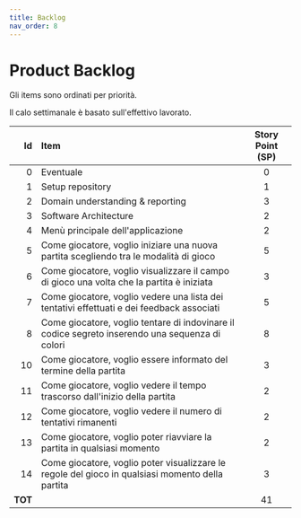 ```yaml
---
title: Backlog
nav_order: 8
---
```

# Product Backlog

Gli items sono ordinati per priorità.

Il calo settimanale è basato sull'effettivo lavorato.

|      Id | Item                                                                                             | Story Point (SP) |
|--------:|:-------------------------------------------------------------------------------------------------|:----------------:|
|       0 | Eventuale                                                                                        |        0         |
|       1 | Setup repository                                                                                 |        1         |
|       2 | Domain understanding & reporting                                                                 |        3         |
|       3 | Software Architecture                                                                            |        2         |
|       4 | Menù principale dell'applicazione                                                                |        2         |
|       5 | Come giocatore, voglio iniziare una nuova partita scegliendo tra le modalità di gioco            |        5         |
|       6 | Come giocatore, voglio visualizzare il campo di gioco una volta che la partita è iniziata        |        3         |
|       7 | Come giocatore, voglio vedere una lista dei tentativi effettuati e dei feedback associati        |        5         |
|       8 | Come giocatore, voglio tentare di indovinare il codice segreto inserendo una sequenza di colori  |        8         |
|      10 | Come giocatore, voglio essere informato del termine della partita                                |        3         |
|      11 | Come giocatore, voglio vedere il tempo trascorso dall'inizio della partita                       |        2         |
|      12 | Come giocatore, voglio vedere il numero di tentativi rimanenti                                   |        2         |
|      13 | Come giocatore, voglio poter riavviare la partita in qualsiasi momento                           |        2         |
|      14 | Come giocatore, voglio poter visualizzare le regole del gioco in qualsiasi momento della partita |        3         |
| **TOT** |                                                                                                  |        41        |